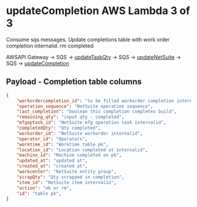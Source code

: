 # updateCompletion AWS Lambda 3 of 3
Consume sqs messages. Update completions table with work order completion internalid. rm completed

AWSAPI Gateway -> SQS -> [updateTaskQty](https://github.com/Shaun-York/updateTaskQty) -> SQS -> [updateNetSuite](https://github.com/Shaun-York/updateNetSuite) -> SQS -> [updateCompletion](https://github.com/Shaun-York/updateCompletion)

## Payload - Completion table columns

```json
{
    "workordercompletion_id": "to be filled workorder completion internailid",
    "operation_sequence": "NetSuite operation sequence",
    "last_completion": "boolean this completion completes build",
    "remaining_qty": "input qty - completed",
    "mfgoptask_id": "NetSuite mfg operation task internalid",
    "completedQty": "Qty completed",
    "workorder_id": "NetSuite workorder internalid",
    "operator_id": "Operators",
    "worktime_id": "Worktime table pk",
    "location_id": "Location completed at internalid",
    "machine_id": "Machine completed on pk",
    "updated_at": "updated at",
    "created_at": "created at",
    "workcenter": "NetSuite entity group",
    "scrapQty": "Qty scrapped in completion",
    "item_id": "NetSuite item internalid",
    "action": "mk or rm",
    "id": "table pk",
}
```

